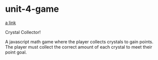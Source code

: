 # unit-4-game

[a link](https://leightenore.github.io/unit-4-game/)

Crystal Collector!

A javascript math game where the player collects crystals to gain points. The player must collect the correct amount of each crystal to meet their point goal.
